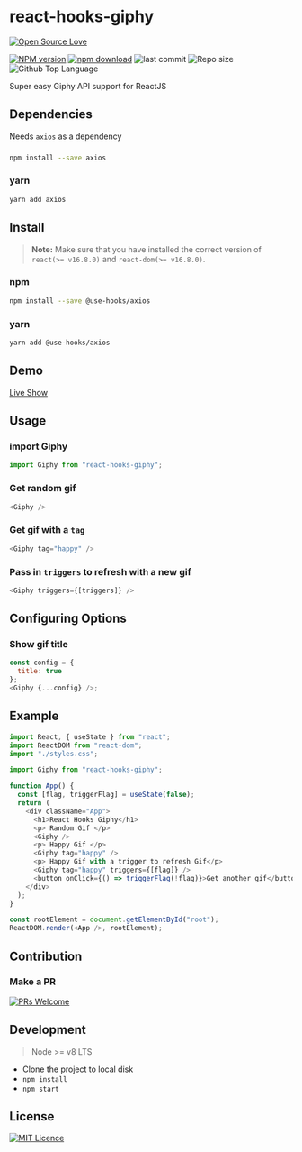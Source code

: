 # react-hooks-giphy

[![Open Source Love](https://badges.frapsoft.com/os/v2/open-source.svg?v=103)](https://github.com/ellerbrock/open-source-badges/)

[![NPM version][npm-image]][npm-url]
[![npm download][download-image]][download-url]
![last commit][last-commit-image]
![Repo size][repo-size-image]
![Github Top Language][language-image]

Super easy Giphy API support for ReactJS

## Dependencies

Needs `axios` as a dependency

###

```bash
npm install --save axios
```

### yarn

```bash
yarn add axios
```

## Install

> **Note:** Make sure that you have installed the correct version of `react(>= v16.8.0)` and `react-dom(>= v16.8.0)`.

### npm

```bash
npm install --save @use-hooks/axios
```

### yarn

```bash
yarn add @use-hooks/axios
```

## Demo

[Live Show](https://codesandbox.io/s/v8k2yw0pz0)

## Usage

### import Giphy

```js
import Giphy from "react-hooks-giphy";
```

### Get random gif

```js
<Giphy />
```

### Get gif with a `tag`

```js
<Giphy tag="happy" />
```

### Pass in `triggers` to refresh with a new gif

```js
<Giphy triggers={[triggers]} />
```

## Configuring Options

### Show gif title

```js
const config = {
  title: true
};
<Giphy {...config} />;
```

## Example

```js
import React, { useState } from "react";
import ReactDOM from "react-dom";
import "./styles.css";

import Giphy from "react-hooks-giphy";

function App() {
  const [flag, triggerFlag] = useState(false);
  return (
    <div className="App">
      <h1>React Hooks Giphy</h1>
      <p> Random Gif </p>
      <Giphy />
      <p> Happy Gif </p>
      <Giphy tag="happy" />
      <p> Happy Gif with a trigger to refresh Gif</p>
      <Giphy tag="happy" triggers={[flag]} />
      <button onClick={() => triggerFlag(!flag)}>Get another gif</button>
    </div>
  );
}

const rootElement = document.getElementById("root");
ReactDOM.render(<App />, rootElement);
```

## Contribution

### Make a PR

[![PRs Welcome](https://img.shields.io/badge/PRs-welcome-brightgreen.svg?style=flat-square)](https://github.com/phaniteja1/react-hooks-giphy)

## Development

> Node >= v8 LTS

- Clone the project to local disk
- `npm install`
- `npm start`

## License

[![MIT Licence](https://badges.frapsoft.com/os/mit/mit.svg?v=103)](https://opensource.org/licenses/mit-license.php)

[npm-image]: https://img.shields.io/npm/v/react-hooks-giphy.svg?style=flat-square
[npm-url]: https://npmjs.com/package/react-hooks-giphy
[download-image]: https://img.shields.io/npm/dm/react-hooks-giphy.svg?style=flat-square
[download-url]: https://npmjs.com/package/react-hooks-giphy
[language-image]: https://img.shields.io/github/languages/top/phaniteja1/react-hooks-giphy.svg?style=flat
[repo-size-image]: https://img.shields.io/github/repo-size/phaniteja1/react-hooks-giphy.svg?style=flat
[last-commit-image]: https://img.shields.io/github/last-commit/phaniteja1/react-hooks-giphy.svg?style=flat
